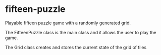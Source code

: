 # fifteen-puzzle
Playable fifteen puzzle game with a randomly generated grid.

The FifteenPuzzle class is the main class and it allows the user to play the game.

The Grid class creates and stores the current state of the grid of tiles.
